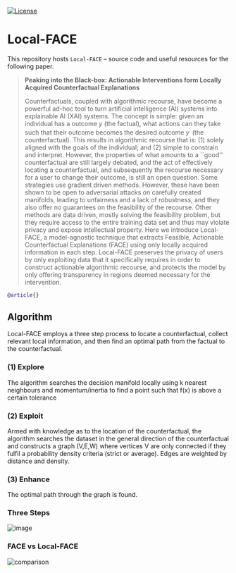 [![License](https://img.shields.io/github/license/xuanxuanxuan-git/facelift)](https://github.com/xuanxuanxuan-git/facelift/blob/main/LICENSE)

# Local-FACE 

This repository hosts `Local-FACE` – source code and useful resources for the following paper. 

> **Peaking into the Black-box: Actionable Interventions form Locally Acquired Counterfactual Explanations**
> 
> Counterfactuals, coupled with algorithmic recourse, have become a powerful ad-hoc tool to turn artificial intelligence (AI) systems into explainable AI (XAI) systems.
> The concept is simple: given an individual has a outcome $y$ (the factual), what actions can they take such that their outcome becomes the desired outcome $y^\prime$
> (the counterfactual). This results in algorithmic recourse that is: (1) solely aligned with the goals of the individual; and (2) simple to constrain and interpret.
> However, the properties of what amounts to a ``good'' counterfactual are still largely debated, and the act of effectively locating a counterfactual, and subsequently
> the recourse necessary for a user to change their outcome, is still an open question. Some strategies use gradient driven methods. However, these have been shown to
> be open to adversarial attacks on carefully created manifolds, leading to unfairness and a lack of robustness, and they also offer no guarantees on the feasibility
> of the recourse. Other methods are data driven, mostly solving the feasibility problem, but they require access to the entire training data set and thus may violate
> privacy and expose intellectual property. Here we introduce Local-FACE, a model-agnostic technique that extracts Feasible, Actionable Counterfactual Explanations
> (FACE) using only locally acquired information in each step. Local-FACE preserves the privacy of users by only exploiting data that it specifically requires in
> order to construct actionable algorithmic recourse, and protects the model by only offering transparency in regions deemed necessary for the intervention.

```bibtex
@article{}
```

## Algorithm

Local-FACE employs a three step process to locate a counterfactual, collect relevant local information, and then find an optimal path from the factual to the counterfactual.

### (1) Explore
The algorithm searches the decision manifold locally using k nearest neighbours and momentum/inertia to find a point such that f(x) is above a certain tolerance
### (2) Exploit
Armed with knowledge as to the location of the counterfactual, the algorithm searches the dataset in the general direction of the counterfactual and constructs a graph (V,E,W) where vertices V are only connected if they fulfil a probability density criteria (strict or average). Edges are weighted by distance and density.
### (3) Enhance
The optimal path through the graph is found.

### Three Steps
![image](https://github.com/Teddyzander/Local-FACE/assets/49641102/0cbbb95e-ef9c-4cb1-a439-d9e817535c9c)

### FACE vs Local-FACE
![comparison](https://github.com/Teddyzander/Local-FACE/assets/49641102/38140e21-7484-4d56-b593-5eff1970952b)

